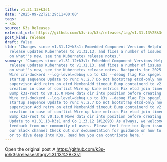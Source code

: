 ```yaml
---
title: v1.31.13+k3s1
date: '2025-09-22T21:29:11+00:00'
tags:
- k3s
source: K3s Releases
external_url: https://github.com/k3s-io/k3s/releases/tag/v1.31.13%2Bk3s1
post_kind: release
draft: false
tldr: 'Changes since v1.31.12+k3s1: Embedded Component Versions Helpful Links This
  release updates Kubernetes to v1.31.13, and fixes a number of issues. For more details
  on what''s new, see the Kubernetes release notes.'
summary: 'Changes since v1.31.12+k3s1: Embedded Component Versions Helpful Links This
  release updates Kubernetes to v1.31.13, and fixes a number of issues. For more details
  on what''s new, see the Kubernetes release notes. Backports for 2025-09 (#12887)
  Wire cri-dockerd --log-level=debug up to k3s --debug flag Fix spegel logging and
  startup sequence Update to runc v1.2.7 Do not bootstrap etcd-only nodes from existing
  supervisor Add retry on etcd MemberAdd timeout Bump containerd to v2.1.4 Retry CRD
  creation in case of conflict Wire up kine metrics Fix etcd join timeout handling
  Bump k3s-root to v0.15.0 Move data dir into position before creating CNI symlinks
  Wire cri-dockerd --log-level=debug up to k3s --debug flag Fix spegel logging and
  startup sequence Update to runc v1.2.7 Do not bootstrap etcd-only nodes from existing
  supervisor Add retry on etcd MemberAdd timeout Bump containerd to v2.1.4 Retry CRD
  creation in case of conflict Wire up kine metrics Fix etcd join timeout handling
  Bump k3s-root to v0.15.0 Move data dir into position before creating CNI symlinks
  Update to v1.31.13-k3s1 and Go 1.23.12 (#12893) As always, we welcome and appreciate
  feedback from our community of users. Please feel free to: Open issues here Join
  our Slack channel Check out our documentation for guidance on how to get started
  or to dive deep into K3s. Read how you can contribute here.'
---
```

Open the original post ↗ https://github.com/k3s-io/k3s/releases/tag/v1.31.13%2Bk3s1
